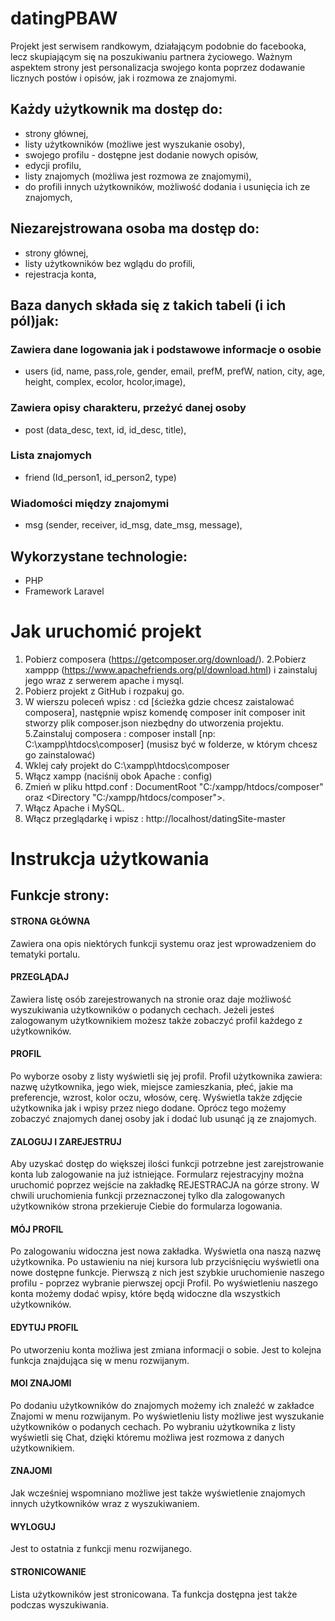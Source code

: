 # datingPBAW
 Projekt jest serwisem randkowym, działającym podobnie do facebooka, lecz skupiającym się na poszukiwaniu partnera życiowego.
 Ważnym aspektem strony jest personalizacja swojego konta poprzez dodawanie licznych postów i opisów, jak i rozmowa ze znajomymi.
 


## Każdy użytkownik ma dostęp do:
- strony głównej,
- listy użytkowników (możliwe jest wyszukanie osoby),
- swojego profilu - dostępne jest dodanie nowych opisów,
- edycji profilu,
- listy znajomych (możliwa jest rozmowa ze znajomymi),
- do profili innych użytkowników, możliwość dodania i usunięcia ich ze znajomych,

## Niezarejstrowana osoba ma dostęp do:
- strony głównej,
- listy użytkowników bez wglądu do profili,
- rejestracja konta,

## Baza danych składa się z takich tabeli (i ich pól)jak:
### Zawiera dane logowania jak i podstawowe  informacje o osobie
- users (id, name, pass,role, gender, email, prefM, prefW, nation, city, age, height, complex, ecolor, hcolor,image),
### Zawiera opisy charakteru, przeżyć danej osoby
- post (data_desc, text, id, id_desc, title),
### Lista znajomych
- friend (Id_person1, id_person2, type)
### Wiadomości między znajomymi
- msg (sender, receiver, id_msg, date_msg, message),


## Wykorzystane technologie:
- PHP 
- Framework Laravel


# Jak uruchomić projekt
1. Pobierz composera (https://getcomposer.org/download/).
2.Pobierz xamppp (https://www.apachefriends.org/pl/download.html) i zainstaluj jego wraz z serwerem apache i mysql.
3. Pobierz projekt z GitHub i rozpakuj go.
4. W wierszu poleceń wpisz : cd [ścieżka gdzie chcesz zaistalować composera], następnie wpisz komendę composer init composer init stworzy plik composer.json niezbędny do utworzenia projektu.
5.Zainstaluj composera : composer install [np: C:\xampp\htdocs\composer] (musisz być w folderze, w którym chcesz go zainstalować)
6. Wklej cały projekt do C:\xampp\htdocs\composer
7. Włącz xampp (naciśnij obok Apache : config)
8. Zmień w pliku httpd.conf : DocumentRoot "C:/xampp/htdocs/composer" oraz <Directory "C:/xampp/htdocs/composer">.
9. Włącz Apache i MySQL.
10. Włącz przeglądarkę i wpisz : http://localhost/datingSite-master



# Instrukcja użytkowania
## Funkcje strony:
#### STRONA GŁÓWNA
Zawiera ona opis niektórych funkcji systemu oraz jest wprowadzeniem do tematyki portalu.

#### PRZEGLĄDAJ
Zawiera listę osób zarejestrowanych na stronie oraz daje możliwość wyszukiwania użytkowników o podanych cechach.
Jeżeli jesteś zalogowanym użytkownikiem możesz także zobaczyć profil każdego z użytkowników.

#### PROFIL
Po wyborze osoby z listy wyświetli się jej profil. Profil użytkownika zawiera: nazwę użytkownika, jego wiek, miejsce zamieszkania, płeć, jakie ma preferencje, wzrost, kolor oczu, włosów, cerę. Wyświetla także zdjęcie użytkownika jak i wpisy przez niego dodane.
Oprócz tego możemy zobaczyć znajomych danej osoby jak i dodać lub usunąć ją ze znajomych.

#### ZALOGUJ I ZAREJESTRUJ
Aby uzyskać dostęp do większej ilości funkcji potrzebne jest zarejstrowanie konta lub zalogowanie na już istniejące.
Formularz rejestracyjny można uruchomić poprzez wejście na zakładkę REJESTRACJA na górze strony.
W chwili uruchomienia funkcji przeznaczonej tylko dla zalogowanych użytkowników strona przekieruje Ciebie do formularza logowania.

#### MÓJ PROFIL
Po zalogowaniu widoczna jest nowa zakładka. Wyświetla ona naszą nazwę użytkownika. Po ustawieniu na niej kursora lub przyciśnięciu wyświetli ona nowe dostępne funkcje.
Pierwszą z nich jest szybkie uruchomienie naszego profilu - poprzez wybranie pierwszej opcji Profil.
Po wyświetleniu naszego konta możemy dodać wpisy, które będą widoczne dla wszystkich użytkowników.

#### EDYTUJ PROFIL
Po utworzeniu konta możliwa jest zmiana informacji o sobie. Jest to kolejna funkcja znajdująca się w menu rozwijanym.

#### MOI ZNAJOMI
Po dodaniu użytkowników do znajomych możemy ich znaleźć w zakładce Znajomi w menu rozwijanym.  Po wyświetleniu listy możliwe jest wyszukanie użytkowników o podanych cechach.
Po wybraniu użytkownika z listy wyświetli się Chat, dzięki któremu możliwa jest rozmowa z danych użytkownikiem.

#### ZNAJOMI
Jak wcześniej wspomniano możliwe jest także wyświetlenie znajomych innych użytkowników wraz z wyszukiwaniem.

#### WYLOGUJ
Jest to ostatnia z funkcji menu rozwijanego.

#### STRONICOWANIE
Lista użytkowników jest stronicowana. Ta funkcja dostępna jest także podczas wyszukiwania.
